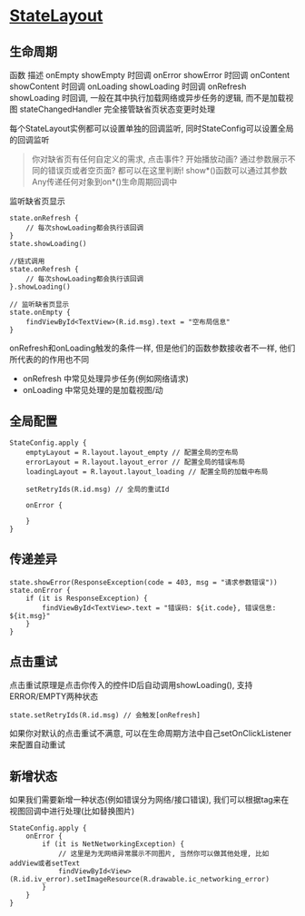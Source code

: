 # [StateLayout](https://liangjingkanji.github.io/StateLayout/)

## 生命周期

  函数	                    描述
onEmpty	            showEmpty 时回调
onError	            showError 时回调
onContent	        showContent 时回调
onLoading	        showLoading 时回调
onRefresh	        showLoading 时回调, 一般在其中执行加载网络或异步任务的逻辑, 而不是加载视图
stateChangedHandler	完全接管缺省页状态变更时处理

每个StateLayout实例都可以设置单独的回调监听, 同时StateConfig可以设置全局的回调监听

> 你对缺省页有任何自定义的需求, 点击事件? 开始播放动画? 通过参数展示不同的错误页或者空页面? 都可以在这里判断!
show*()函数可以通过其参数Any传递任何对象到on*()生命周期回调中

监听缺省页显示
```
state.onRefresh {
    // 每次showLoading都会执行该回调
}
state.showLoading()

//链式调用
state.onRefresh {
    // 每次showLoading都会执行该回调
}.showLoading()

// 监听缺省页显示
state.onEmpty {
    findViewById<TextView>(R.id.msg).text = "空布局信息"
}
```

onRefresh和onLoading触发的条件一样, 但是他们的函数参数接收者不一样, 他们所代表的的作用也不同
- onRefresh 中常见处理异步任务(例如网络请求)
- onLoading 中常见处理的是加载视图/动


## 全局配置
```
StateConfig.apply {
    emptyLayout = R.layout.layout_empty // 配置全局的空布局
    errorLayout = R.layout.layout_error // 配置全局的错误布局
    loadingLayout = R.layout.layout_loading // 配置全局的加载中布局

    setRetryIds(R.id.msg) // 全局的重试Id

    onError {

    }
}
```


## 传递差异

```
state.showError(ResponseException(code = 403, msg = "请求参数错误"))
state.onError {
    if (it is ResponseException) {
        findViewById<TextView>.text = "错误码: ${it.code}, 错误信息: ${it.msg}"
    }
}
```


## 点击重试

点击重试原理是点击你传入的控件ID后自动调用showLoading(), 支持ERROR/EMPTY两种状态
```
state.setRetryIds(R.id.msg) // 会触发[onRefresh]
```

如果你对默认的点击重试不满意, 可以在生命周期方法中自己setOnClickListener来配置自动重试


## 新增状态

如果我们需要新增一种状态(例如错误分为网络/接口错误), 我们可以根据tag来在视图回调中进行处理(比如替换图片)

```
StateConfig.apply {
    onError {
        if (it is NetNetworkingException) {
            // 这里是为无网络异常展示不同图片, 当然你可以做其他处理, 比如addView或者setText
            findViewById<View>(R.id.iv_error).setImageResource(R.drawable.ic_networking_error)
        }
    }
}
```